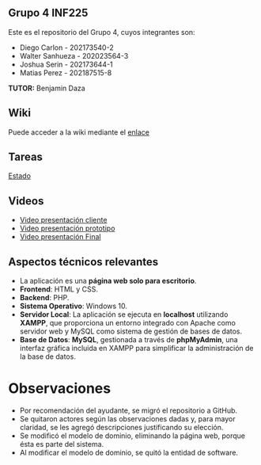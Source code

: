 ## Grupo 4 INF225
Este es el repositorio del Grupo 4, cuyos integrantes son:

* Diego Carlon - 202173540-2
* Walter Sanhueza - 202023564-3
* Joshua Serin - 202173644-1
* Matias Perez - 202187515-8

**TUTOR:** Benjamin Daza


## Wiki
Puede acceder a la wiki mediante el [enlace](https://github.com/WalterSanhueza/GRUPO10-2024-PROYINF/wiki)

## Tareas
[Estado](https://github.com/WalterSanhueza/GRUPO10-2024-PROYINF/issues)

## Videos
* [Video presentación cliente](https://www.youtube.com/watch?v=abJau21SDIk)
* [Video presentación prototipo](https://www.youtube.com/watch?v=cVco3JbnVqo)
* [Video presentación Final](https://www.youtube.com/watch?v=-9G-Bdv_7bk)

## Aspectos técnicos relevantes

- La aplicación es una **página web solo para escritorio**.  
- **Frontend**: HTML y CSS.  
- **Backend**: PHP.  
- **Sistema Operativo**: Windows 10.  
- **Servidor Local**: La aplicación se ejecuta en **localhost** utilizando **XAMPP**, que proporciona un entorno integrado con Apache como servidor web y MySQL como sistema de gestión de bases de datos.  
- **Base de Datos**: **MySQL**, gestionada a través de **phpMyAdmin**, una interfaz gráfica incluida en XAMPP para simplificar la administración de la base de datos.  

# Observaciones
* Por recomendación del ayudante, se migró el repositorio a GitHub.
* Se quitaron actores según las observaciones dadas y, para mayor claridad, se les agregó descripciones justificando su elección.
* Se modificó el modelo de dominio, eliminando la página web, porque ésta es parte del sistema.
* Al modificar el modelo de dominio, se quitó la entidad de software.
